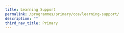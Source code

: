 ```yaml
---
title: Learning Support
permalink: /programmes/primary/cce/learning-support/
description: ""
third_nav_title: Primary
---
```

